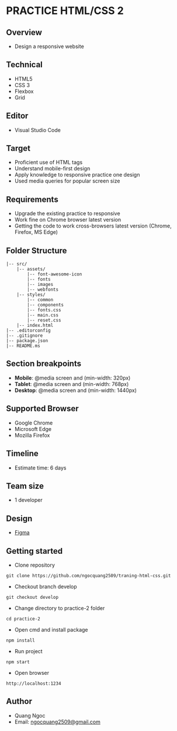 # PRACTICE HTML/CSS 2

## Overview

- Design a responsive website

## Technical

- HTML5
- CSS 3
- Flexbox
- Grid

## Editor

- Visual Studio Code

## Target

- Proficient use of HTML tags
- Understand mobile-first design
- Apply knowledge to responsive practice one design
- Used media queries for popular screen size

## Requirements

- Upgrade the existing practice to responsive
- Work fine on Chrome browser latest version
- Getting the code to work cross-browsers latest version (Chrome, Firefox, MS Edge)

## Folder Structure

```
|-- src/
    |-- assets/
        |-- font-awesome-icon
        |-- fonts
        |-- images
        |-- webfonts
    |-- styles/
        |-- common
        |-- components
        |-- fonts.css
        |-- main.css
        |-- reset.css
    |-- index.html
|-- .editorconfig
|-- .gitignore
|-- package.json
|-- README.ms
```

## Section breakpoints

- **Mobile**: @media screen and (min-width: 320px)
- **Tablet**: @media screen and (min-width: 768px)
- **Desktop**: @media screen and (min-width: 1440px)

## Supported Browser

- Google Chrome
- Microsoft Edge
- Mozilla Firefox

## Timeline

- Estimate time: 6 days

## Team size

- 1 developer

## Design

- [Figma](https://www.figma.com/file/D65OHCz4xqAK1Y4FF4TLmaS2/Hofmann-UI-Kit?node-id=0%3A1)

## Getting started

- Clone repository

```
git clone https://github.com/ngocquang2509/traning-html-css.git
```

- Checkout branch develop

```
git checkout develop
```

- Change directory to practice-2 folder

```
cd practice-2
```

- Open cmd and install package

```
npm install
```

- Run project

```
npm start
```

- Open browser

```
http://localhost:1234
```

## Author

- Quang Ngoc
- Email: ngocquang2509@gmail.com
